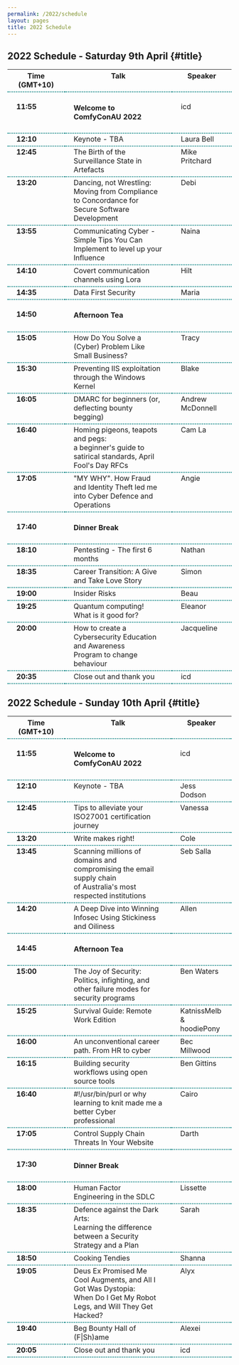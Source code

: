 ```yaml
---
permalink: /2022/schedule
layout: pages
title: 2022 Schedule
---
```

<head>
<style>
    th, td, tr {
        border-collapse: collapse;
        vertical-align:top;
        border-bottom: 2px dotted #008080;
        padding-left: 20px;
        padding-right: 20px;
        padding-bottom: 5px;
    }
    a {
        color: #ED68AD;
        background-color: transparent;
        text-decoration: none;
        target-name:new;
        target-new:tab;
    }
    #title {
        color: #008080;
        background-color: transparent;
        text-decoration: none;    
    }
</style>
</head>

## 2022 Schedule - Saturday 9th April {#title}
<table><tbody>
  <th>Time (GMT+10)</th><th>Talk</th><th>Speaker</th>
  <tr> 
    <td><b><br>11:55</b></td> 
    <td><h4>Welcome to ComfyConAU 2022</h4></td>
    <td><br>icd</td>
  </tr>
  <tr> 
    <td><b>12:10</b></td> 
    <td>Keynote - TBA</td>
    <td>Laura Bell</td>
  </tr>
  <tr> 
    <td><b>12:45</b></td> 
    <td>The Birth of the Surveillance State in Artefacts</td>
    <td>Mike Pritchard</td>
  </tr>
  <tr> 
    <td><b>13:20</b></td> 
    <td>Dancing, not Wrestling: <br>Moving from Compliance to Concordance for Secure Software <br>Development</td>
    <td>Debi</td>
  </tr>
  <tr> 
    <td><b>13:55</b></td> 
    <td>Communicating Cyber - Simple Tips You Can Implement to level up your <br>Influence</td>
    <td>Naina</td>
  </tr>
  <tr> 
    <td><b>14:10</b></td> 
    <td>Covert communication channels using Lora</td>
    <td>Hilt</td>
  </tr>
  <tr> 
    <td><b>14:35</b></td> 
    <td>Data First Security</td>
    <td>Maria</td>
  </tr>
  <tr> 
    <td><b><br>14:50</b></td> 
    <td><h4>Afternoon Tea</h4></td>
    <td></td>
  </tr>
  <tr> 
    <td><b>15:05</b></td> 
    <td>How Do You Solve a (Cyber) Problem Like Small Business?</td>
    <td>Tracy</td>
  </tr>
  <tr> 
    <td><b>15:30</b></td> 
    <td>Preventing IIS exploitation through the Windows Kernel</td>
    <td>Blake</td>
  </tr>
  <tr> 
    <td><b>16:05</b></td> 
    <td>DMARC for beginners (or, deflecting bounty begging)</td>
    <td>Andrew McDonnell</td>
  </tr>
  <tr> 
    <td><b>16:40</b></td> 
    <td>Homing pigeons, teapots and pegs: <br>a beginner's guide to satirical standards, April Fool's Day RFCs</td>
    <td>Cam La</td>
  </tr>
  <tr> 
    <td><b>17:05</b></td> 
    <td>"MY WHY". How Fraud and Identity Theft led me into Cyber Defence and <br>Operations</td>
    <td>Angie</td>
  </tr>
  <tr> 
    <td><b><br>17:40</b></td> 
    <td><h4>Dinner Break</h4></td>
    <td></td>
  </tr>
  <tr> 
    <td><b>18:10</b></td> 
    <td>Pentesting - The first 6 months</td>
    <td>Nathan</td>
  </tr>
  <tr> 
    <td><b>18:35</b></td> 
    <td>Career Transition: A Give and Take Love Story</td>
    <td>Simon</td>
  </tr>
  <tr> 
    <td><b>19:00</b></td> 
    <td>Insider Risks</td>
    <td>Beau</td>
  </tr>
  <tr> 
    <td><b>19:25</b></td> 
    <td>Quantum computing! What is it good for?</td>
    <td>Eleanor</td>
  </tr>
  <tr> 
    <td><b>20:00</b></td> 
    <td>How to create a Cybersecurity Education and Awareness <br>Program to change behaviour</td>
    <td>Jacqueline</td>
  </tr>
  <tr> 
    <td><b>20:35</b></td> 
    <td>Close out and thank you</td>
    <td>icd</td>
  </tr>
</tbody></table>

## 2022 Schedule - Sunday 10th April {#title}
<table><tbody>
  <th>Time (GMT+10)</th><th>Talk</th><th>Speaker</th>
  <tr> 
    <td><b><br>11:55</b></td> 
    <td><h4>Welcome to ComfyConAU 2022</h4></td>
    <td><br>icd</td>
  </tr>
  <tr> 
    <td><b>12:10</b></td> 
    <td>Keynote - TBA</td>
    <td>Jess Dodson</td>
  </tr>
  <tr> 
    <td><b>12:45</b></td> 
    <td>Tips to alleviate your ISO27001 certification journey</td>
    <td>Vanessa</td>
  </tr>
  <tr> 
    <td><b>13:20</b></td> 
    <td>Write makes right!</td>
    <td>Cole</td>
  </tr>
  <tr> 
    <td><b>13:45</b></td> 
    <td>Scanning millions of domains and compromising the email supply chain<br> of Australia's most respected institutions</td>
    <td>Seb Salla</td>
  </tr>
  <tr> 
    <td><b>14:20</b></td> 
    <td>A Deep Dive into Winning Infosec Using Stickiness and Oiliness</td>
    <td>Allen</td>
  </tr>
  <tr> 
    <td><b><br>14:45</b></td> 
    <td><h4>Afternoon Tea</h4></td>
    <td></td>
  </tr>
    <tr> 
    <td><b>15:00</b></td> 
    <td>The Joy of Security: <br>Politics, infighting, and other failure modes for security programs</td>
    <td>Ben Waters</td>
  </tr>
  <tr> 
    <td><b>15:25</b></td> 
    <td>Survival Guide: Remote Work Edition</td>
    <td>KatnissMelb & <br>hoodiePony</td>
  </tr>
  <tr> 
    <td><b>16:00</b></td> 
    <td>An unconventional career path. From HR to cyber</td>
    <td>Bec Millwood</td>
  </tr>
  <tr> 
    <td><b>16:15</b></td> 
    <td>Building security workflows using open source tools</td>
    <td>Ben Gittins</td>
  </tr>
  <tr> 
    <td><b>16:40</b></td> 
    <td>#!/usr/bin/purl or why learning to knit made me a better Cyber <br>professional</td>
    <td>Cairo</td>
  </tr>
  <tr> 
    <td><b>17:05</b></td> 
    <td>Control Supply Chain Threats In Your Website</td>
    <td>Darth</td>
  </tr>
  <tr> 
    <td><b><br>17:30</b></td> 
    <td><h4>Dinner Break</h4></td>
    <td></td>
  </tr>
  <tr> 
    <td><b>18:00</b></td> 
    <td>Human Factor Engineering in the SDLC</td>
    <td>Lissette</td>
  </tr>
  <tr> 
    <td><b>18:35</b></td> 
    <td>Defence against the Dark Arts: <br>Learning the difference between a Security Strategy and a Plan</td>
    <td>Sarah</td>
  </tr>
  <tr> 
    <td><b>18:50</b></td> 
    <td>Cooking Tendies</td>
    <td>Shanna</td>
  </tr>
  <tr> 
    <td><b>19:05</b></td> 
    <td>Deus Ex Promised Me Cool Augments, and All I Got Was Dystopia: <br>When Do I Get My Robot Legs, and Will They Get Hacked?</td>
    <td>Alyx</td>
  </tr>
  <tr> 
    <td><b>19:40</b></td> 
    <td>Beg Bounty Hall of (F|Sh)ame</td>
    <td>Alexei</td>
  </tr>
  <tr> 
    <td><b>20:05</b></td> 
    <td>Close out and thank you</td>
    <td>icd</td>
  </tr>
</tbody></table>
